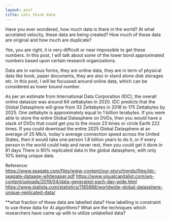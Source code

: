 ```yaml
---
layout: post
title: Lets think data
---
```

Have you ever wondered, how much data is there in the world? At what accelated velocity, these data are being created? How much of these data are original and how much are duplicate?

Yes, you are right, it is very difficult or near impossible to get these numbers. In this post, I will talk about some of the lower bond approximated numbers based upon certain research organizations. 

Data are in various forms, they are online data, they are in term of physical data like book, paper documents, they are also in stand alone disk storages etc. In this post, I will be focussed around online data, which can be considered as lower bound number.

As per an estimate from International Data Corporation (IDC), the overall online datasize was around 64 zettabytes in 2020. IDC predicts that the Global Datasphere will grow from 33 Zettabytes in 2018 to 175 Zettabytes by 2025.
One zettabyte is approximately equal to 1 billion terabytes. 
If you were able to store the entire Global Datasphere on DVDs, then you would have a stack of DVDs that could get you to the moon 23 times or circle Earth 222 times.
If you could download the entire 2025 Global Datasphere at an average of 25 Mb/s, today's average connection speed across the United States, then it would take one person 1.8 billion years to do it, or if every person in the world could help and never rest, then you could get it done in 81 days
There is 90% replicated data in the global datasphere, with only 10% being unique data. 

Reference: <br>
https://www.seagate.com/files/www-content/our-story/trends/files/idc-seagate-dataage-whitepaper.pdf
https://www.visualcapitalist.com/wp-content/uploads/2019/04/data-generated-each-day-wide.html
https://www.statista.com/statistics/1185888/worldwide-global-datasphere-unique-replicated-data/

**what fraction of these data are labelled data? How labelling is constraint to use these data for AI algorithms? What are the techniques which researchers have came up with to utilize unlabelled data? 
